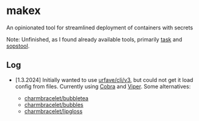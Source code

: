 # makex

An opinionated tool for streamlined deployment of containers with secrets

Note: Unfinished, as I found already available tools, primarily [task](https://github.com/go-task/task) and [sopstool](https://github.com/Ibotta/sopstool).

## Log

- [1.3.2024] Initially wanted to use [urfave/cli/v3](https://github.com/urfave/cli), but could not get it load config from files.
  Currently using [Cobra](https://github.com/spf13/cobra) and [Viper](https://github.com/spf13/viper).
  Some alternatives:

  - [charmbracelet/bubbletea](https://github.com/charmbracelet/bubbletea)
  - [charmbracelet/bubbles](https://github.com/charmbracelet/bubbles)
  - [charmbracelet/lipgloss](https://github.com/charmbracelet/lipgloss)
